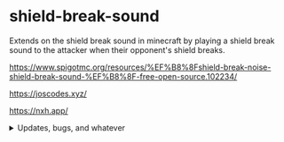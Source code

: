 # shield-break-sound
Extends on the shield break sound in minecraft by playing a shield break sound to the attacker when their opponent's shield breaks.

https://www.spigotmc.org/resources/%EF%B8%8Fshield-break-noise-shield-break-sound-%EF%B8%8F-free-open-source.102234/

https://joscodes.xyz/

https://nxh.app/

<details>
  <summary>Updates, bugs, and whatever</summary>
  no i am not updating this, it's literally 32 lines of code. if you somehow find a "super major bug" with it, then i'll fix it... maybe.
  (if you somehow do put it in github issues and dm me on discord, Dank JosBot#1001 {not like i expect it but just to be sure lol})
</details>
